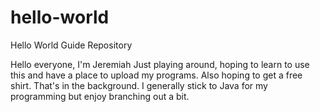 # hello-world
Hello World Guide Repository

Hello everyone, I'm Jeremiah
Just playing around, hoping to learn to use this and have a place to upload my programs.
Also hoping to get a free shirt. That's in the background.
I generally stick to Java for my programming but enjoy branching out a bit.

